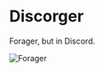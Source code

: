 # Discorger
Forager, but in Discord.

![Forager](https://cdn.discordapp.com/attachments/881857817647149086/933357386847117343/forager.png)